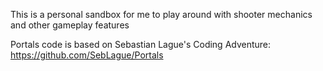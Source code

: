 This is a personal sandbox for me to play around with shooter mechanics and other gameplay features

Portals code is based on Sebastian Lague's Coding Adventure: https://github.com/SebLague/Portals
